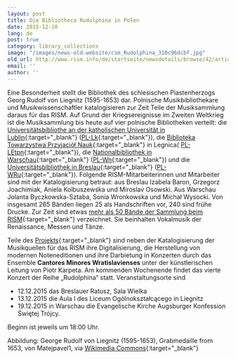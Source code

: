 ```yaml
---
layout: post
title: Die Bibliotheca Rudolphina in Polen
date: 2015-12-10
lang: de
post: true
category: library_collections
image: "/images/news-old-website/csm_Rudolphina_310c96dcbf.jpg"
old_url: http://www.rism.info/de/startseite/newsdetails/browse/42/article/64/polands-bibliotheca-rudolphina.html
email: ''
author: ''
---
```


Eine Besonderheit stellt die Bibliothek des schlesischen Piastenherzogs Georg Rudolf von Liegnitz (1595-1653) dar. Polnische Musikbibliothekare und Musikwissenschaftler katalogisieren zur Zeit Teile der Musiksammlung daraus für das RISM. Auf Grund der Kriegsereignisse im Zweiten Weltkrieg ist die Musiksammlung bis heute auf vier polnische Bibliotheken verteilt: die [Universitätsbibliothe an der katholischen Universität in Lublin](http://www.kul.pl/biblioteka,191.html){:target="_blank"} ([PL-Lk](https://opac.rism.info/search?View=rism&siglum=PL-Lk){:target="_blank"}), die [Biblioteka Towarzystwa Przyjaciół Nauk](http://tpn.legnica.pl/){:target="_blank"} in Legnica( [PL-LEtpn](https://opac.rism.info/search?View=rism&siglum=PL-LEtpn){:target="_blank"}), die [Nationalbibliothek in Warschau](http://www.bn.org.pl/){:target="_blank"} ([PL-Wn](https://opac.rism.info/search?View=rism&siglum=PL-Wn){:target="_blank"}) und die [Universitätsbibliothek in Breslau](https://www.bu.uni.wroc.pl/oddzialy/curie-zbiory-specjalne/oddzial-zbiorow-muzycznych){:target="_blank"} ([PL-WRu](https://opac.rism.info/search?View=rism&siglum=PL-WRu){:target="_blank"}). Folgende RISM-Mitarbeiterinnen und Mitarbeiter sind mit der Katalogisierung betraut: aus Breslau Izabela Baron, Grzegorz Joachimiak, Aniela Kolbuszewska und Miroslav Osowski. Aus Warschau Jolanta Byczkowska-Sztaba, Sonia Wronkowska und Michał Wysocki. Von insgesamt 265 Bänden liegen 25 als Handschriften vor, 240 sind frühe Drucke. Zur Zeit sind etwas [mehr als 50 Bände der Sammlung beim RISM](https://opac.rism.info/search?View=rism&q=Bibliotheca+Rudolphina){:target="_blank"} verzeichnet. Sie beinhalten Vokalmusik der Renaissance, Messen und Tänze.

Teile des [Projekts](http://www.rudolphina.pl/){:target="_blank"} sind neben der Katalogisierung der Musikquellen für das RISM ihre Digitalisierung, die Herstellung von modernen Noteneditionen und ihre Darbietung in Konzerten durch das Ensemble **Cantores Minores Wratislavienses** unter der künstlerischen Leitung von Piotr Karpeta. Am kommenden Wochenende findet das vierte Konzert der Reihe „Rudolphina“ statt. Veranstaltungsorte sind

- 12.12.2015 das Breslauer Ratusz, Sala Wielka
- 13.12.2015 die Aula I des Liceum Ogólnokształcącego in Liegnitz
- 19.12.2015 in Warschau die Evangelische Kirche Augsburger Konfession Świętej Trójcy.

Beginn ist jeweils um 18:00 Uhr.


Abbildung: George Rudolf von Liegnitz (1595-1653), Grabmedaille from 1653, von Matejpavel1, via [Wikimedia Commons](https://commons.wikimedia.org/wiki/File:Ji%C5%99%C3%AD_Rudolf_Lehnick%C3%BD_z_B%C5%99ehu_1653_av.jpg){:target="_blank"}

